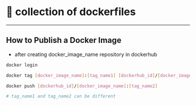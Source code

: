 # 📝 collection of dockerfiles

---

## How to Publish a Docker Image

- after creating docker_image_name repository in dockerhub

```bash
docker login

docker tag [docker_image_name]:[tag_name1] [dockerhub_id]/[docker_image_name]:[tag_name2]

docker push [dockerhub_id]/[docker_image_name]:[tag_name2]

# tag_name1 and tag_name2 can be different
```

